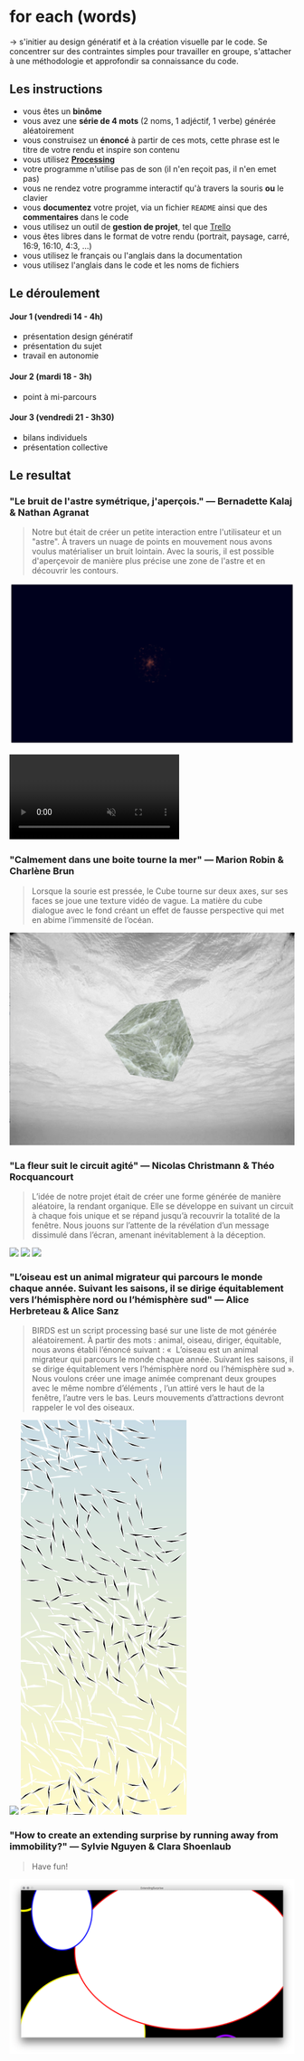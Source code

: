 # for each (words)

&rarr; s'initier au design génératif et à la création visuelle par le code. Se concentrer sur des contraintes simples pour travailler en groupe, s'attacher à une méthodologie et approfondir sa connaissance du code.

## Les instructions

* vous êtes un **binôme**
* vous avez une **série de 4 mots** (2 noms, 1 adjéctif, 1 verbe) générée aléatoirement
* vous construisez un **énoncé** à partir de ces mots, cette phrase est le titre de votre rendu et inspire son contenu
* vous utilisez **[Processing](https://processing.org)**
* votre programme n'utilise pas de son (il n'en reçoit pas, il n'en emet pas)
* vous ne rendez votre programme interactif qu'à travers la souris **ou** le clavier
* vous **documentez** votre projet, via un fichier `README` ainsi que des **commentaires** dans le code
* vous utilisez un outil de **gestion de projet**, tel que [Trello](https://trello.com)
* vous êtes libres dans le format de votre rendu (portrait, paysage, carré, 16:9, 16:10, 4:3, ...)
* vous utilisez le français ou l'anglais dans la documentation
* vous utilisez l'anglais dans le code et les noms de fichiers

## Le déroulement

#### Jour 1 (vendredi 14 - 4h)

* présentation design génératif
* présentation du sujet
* travail en autonomie

#### Jour 2 (mardi 18 - 3h)

* point à mi-parcours

#### Jour 3 (vendredi 21 - 3h30)

* bilans individuels
* présentation collective

## Le resultat

### "Le bruit de l'astre symétrique, j'aperçois." — Bernadette Kalaj & Nathan Agranat

> Notre but était de créer un petite interaction entre l'utilisateur et un "astre".
À travers un nuage de points en mouvement nous avons voulus matérialiser un bruit lointain.
Avec la souris, il est possible d'aperçevoir de manière plus précise une zone de l'astre et en découvrir les contours.

![](./assets/luminary0.png)

<video src="./assets/luminary1.mov" autoplay loop muted></video>

### "Calmement dans une boite tourne la mer" — Marion Robin & Charlène Brun

> Lorsque la sourie est pressée, le Cube tourne sur deux axes, sur ses faces se joue une texture vidéo de vague.
La matière du cube dialogue avec le fond créant un effet de fausse perspective qui met en abime l’immensité de l’océan.

![](./assets/seabox.png)

### "La fleur suit le circuit agité" — Nicolas Christmann & Théo Rocquancourt

> L’idée de notre projet était de créer une forme générée de manière aléatoire, la rendant organique. Elle se développe en suivant un circuit à chaque fois unique et se répand jusqu’à recouvrir la totalité de la fenêtre. Nous jouons sur l’attente de la révélation d’un message dissimulé dans l’écran, amenant inévitablement à la déception.

![](./assets/fleur-circuit0.png)
![](./assets/fleur-circuit1.png)
![](./assets/fleur-circuit2.png)

### "L’oiseau est un animal migrateur qui parcours le monde chaque année. Suivant les saisons, il se dirige équitablement vers l’hémisphère nord ou l’hémisphère sud" —  Alice Herbreteau & Alice Sanz

> BIRDS est un script processing basé sur une liste de mot générée aléatoirement. À partir des mots : animal, oiseau, diriger, équitable, nous avons établi l’énoncé suivant : «  L’oiseau est un animal migrateur qui parcours le monde chaque année. Suivant les saisons, il se dirige équitablement vers l’hémisphère nord ou l’hémisphère sud ». Nous voulons créer une image animée comprenant deux groupes avec le même nombre d’éléments , l’un attiré vers le haut de la fenêtre, l’autre vers le bas. Leurs mouvements d’attractions devront rappeler le vol des oiseaux.

![](./assets/birds0.gif)
![](./assets/birds1.png)

### "How to create an extending surprise by running away from immobility?" — Sylvie Nguyen & Clara Shoenlaub

> Have fun!

![](./assets/extending-surprise.png)